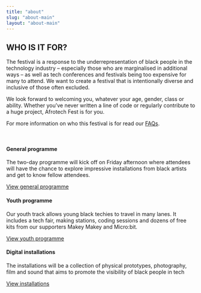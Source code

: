 ```yaml
---
title: "about"
slug: "about-main"
layout: "about-main"
---
```

<h2>WHO IS IT FOR?</h2>

<p>The festival is a response to the underrepresentation of black people in the technology industry – especially those who are marginalised in additional ways – as well as tech conferences and festivals being too expensive for many to attend. We want to create a festival that is intentionally diverse and inclusive of those often excluded.</p>


<p>We look forward to welcoming you, whatever your age, gender, class or ability. Whether you’ve never written a line of code or regularly contribute to a huge project, Afrotech Fest is for you. </p>

<p>For more information on who this festival is for read our <a href="/faqs">FAQs</a>.</p>
<br>
<div class="about__item">
    <h4>General programme</h4>
    <p>The two-day programme will kick off on Friday afternoon where attendees will have the chance to explore impressive installations from black artists and get to know fellow attendees.</p>
    <div class="about__btn">
        <a class="btn--cta" href="/programme">
            View general programme
        </a>
    </div>
</div>

<div class="about__item">
    <h4>Youth programme</h4>
    <p>
        Our youth track allows young black techies to travel in many lanes. It includes a tech fair, making stations,
        coding sessions and dozens of free kits from our supporters Makey Makey and Micro:bit.
    </p>
    <div class="about__btn">
        <a class="btn--cta" href="/youth-programme">
            View youth programme
        </a>
    </div>
</div>

<div class="about__item">
    <h4>Digital installations</h4>
    <p>
        The installations will be a collection of physical prototypes, photography, film and sound that aims to
        promote the visibility of black people in tech
    </p>
    <div class="about__btn">
        <a class="btn--cta" href="/installations">
            View installations
        </a>
    </div>
</div>